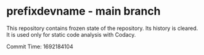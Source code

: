 # prefixdevname - main branch

This repository contains frozen state of the repository.
Its history is cleared. It is used only for static code
analysis with Codacy.

Commit Time: 1692184104